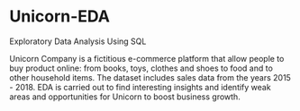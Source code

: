 # Unicorn-EDA
Exploratory Data Analysis Using SQL


Unicorn Company is a fictitious e-commerce platform that allow people to buy product online: from books, toys, clothes and shoes to food and to other household items. The dataset includes sales data from the years 2015 - 2018.
EDA is carried out to find interesting insights and identify weak areas and opportunities for Unicorn to boost business growth.
